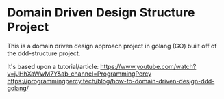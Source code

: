 # Domain Driven Design Structure Project
This is a domain driven design approach project in golang (GO) built off of the ddd-structure project.

It's based upon a tutorial/article:
https://www.youtube.com/watch?v=jJHhXaWwM7Y&ab_channel=ProgrammingPercy
https://programmingpercy.tech/blog/how-to-domain-driven-design-ddd-golang/